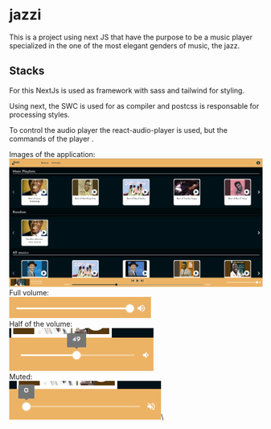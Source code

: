 # jazzi
This is a project using next JS that have the purpose to be a music player specialized in the one of the most elegant genders of music, the jazz.


## Stacks
For this NextJs is used as framework with sass and tailwind for styling.

Using next, the SWC is used for as compiler and postcss is responsable for processing styles.

To control the audio player the react-audio-player is used, but the commands of the player .

Images of the application:\
![1920_image](./docs/print_1920.png)\
Full volume:\
![volume_control_full](./docs/volume_control_full.png)\
Half of the volume:\
![volume_control](./docs/volume_control.png)\
Muted:\
![volume_control_muted](./docs/volume_control_muted.png)\